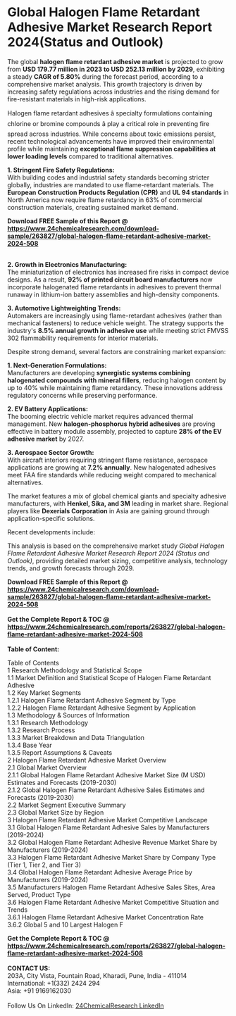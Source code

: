 <h1>Global Halogen Flame Retardant Adhesive Market Research Report 2024(Status and Outlook)</h1><p>The global <strong>halogen flame retardant adhesive market</strong> is projected to grow from <strong>USD 179.77 million in 2023 to USD 252.13 million by 2029</strong>, exhibiting a steady <strong>CAGR of 5.80%</strong> during the forecast period, according to a comprehensive market analysis. This growth trajectory is driven by increasing safety regulations across industries and the rising demand for fire-resistant materials in high-risk applications.</p><p>Halogen flame retardant adhesives â specialty formulations containing chlorine or bromine compounds â play a critical role in preventing fire spread across industries. While concerns about toxic emissions persist, recent technological advancements have improved their environmental profile while maintaining <strong>exceptional flame suppression capabilities at lower loading levels</strong> compared to traditional alternatives.</p><p><strong>1. Stringent Fire Safety Regulations:</strong><br>
With building codes and industrial safety standards becoming stricter globally, industries are mandated to use flame-retardant materials. The <strong>European Construction Products Regulation (CPR)</strong> and <strong>UL 94 standards</strong> in North America now require flame retardancy in 63% of commercial construction materials, creating sustained market demand.</p><div><b>Download FREE Sample of this Report @ 
            <a href="https://www.24chemicalresearch.com/download-sample/263827/global-halogen-flame-retardant-adhesive-market-2024-508">
            https://www.24chemicalresearch.com/download-sample/263827/global-halogen-flame-retardant-adhesive-market-2024-508</a></b></div><br><p><strong>2. Growth in Electronics Manufacturing:</strong><br>
The miniaturization of electronics has increased fire risks in compact device designs. As a result, <strong>92% of printed circuit board manufacturers</strong> now incorporate halogenated flame retardants in adhesives to prevent thermal runaway in lithium-ion battery assemblies and high-density components.</p><p><strong>3. Automotive Lightweighting Trends:</strong><br>
Automakers are increasingly using flame-retardant adhesives (rather than mechanical fasteners) to reduce vehicle weight. The strategy supports the industry's <strong>8.5% annual growth in adhesive use</strong> while meeting strict FMVSS 302 flammability requirements for interior materials.</p><p>Despite strong demand, several factors are constraining market expansion:</p><p><strong>1. Next-Generation Formulations:</strong><br>
Manufacturers are developing <strong>synergistic systems combining halogenated compounds with mineral fillers</strong>, reducing halogen content by up to 40% while maintaining flame retardancy. These innovations address regulatory concerns while preserving performance.</p><p><strong>2. EV Battery Applications:</strong><br>
The booming electric vehicle market requires advanced thermal management. New <strong>halogen-phosphorus hybrid adhesives</strong> are proving effective in battery module assembly, projected to capture <strong>28% of the EV adhesive market</strong> by 2027.</p><p><strong>3. Aerospace Sector Growth:</strong><br>
With aircraft interiors requiring stringent flame resistance, aerospace applications are growing at <strong>7.2% annually</strong>. New halogenated adhesives meet FAA fire standards while reducing weight compared to mechanical alternatives.</p><p>The market features a mix of global chemical giants and specialty adhesive manufacturers, with <strong>Henkel, Sika, and 3M</strong> leading in market share. Regional players like <strong>Dexerials Corporation</strong> in Asia are gaining ground through application-specific solutions.</p><p>Recent developments include:</p><p>This analysis is based on the comprehensive market study <em>Global Halogen Flame Retardant Adhesive Market Research Report 2024 (Status and Outlook)</em>, providing detailed market sizing, competitive analysis, technology trends, and growth forecasts through 2029.</p><div><b>Download FREE Sample of this Report @ 
            <a href="https://www.24chemicalresearch.com/download-sample/263827/global-halogen-flame-retardant-adhesive-market-2024-508">
            https://www.24chemicalresearch.com/download-sample/263827/global-halogen-flame-retardant-adhesive-market-2024-508</a></b></div><br><div><b>Get the Complete Report & TOC @ 
            <a href="https://www.24chemicalresearch.com/reports/263827/global-halogen-flame-retardant-adhesive-market-2024-508">
            https://www.24chemicalresearch.com/reports/263827/global-halogen-flame-retardant-adhesive-market-2024-508</a></b></div><br>
            <b>Table of Content:</b><p>Table of Contents<br />
1 Research Methodology and Statistical Scope<br />
1.1 Market Definition and Statistical Scope of Halogen Flame Retardant Adhesive<br />
1.2 Key Market Segments<br />
1.2.1 Halogen Flame Retardant Adhesive Segment by Type<br />
1.2.2 Halogen Flame Retardant Adhesive Segment by Application<br />
1.3 Methodology & Sources of Information<br />
1.3.1 Research Methodology<br />
1.3.2 Research Process<br />
1.3.3 Market Breakdown and Data Triangulation<br />
1.3.4 Base Year<br />
1.3.5 Report Assumptions & Caveats<br />
2 Halogen Flame Retardant Adhesive Market Overview<br />
2.1 Global Market Overview<br />
2.1.1 Global Halogen Flame Retardant Adhesive Market Size (M USD) Estimates and Forecasts (2019-2030)<br />
2.1.2 Global Halogen Flame Retardant Adhesive Sales Estimates and Forecasts (2019-2030)<br />
2.2 Market Segment Executive Summary<br />
2.3 Global Market Size by Region<br />
3 Halogen Flame Retardant Adhesive Market Competitive Landscape<br />
3.1 Global Halogen Flame Retardant Adhesive Sales by Manufacturers (2019-2024)<br />
3.2 Global Halogen Flame Retardant Adhesive Revenue Market Share by Manufacturers (2019-2024)<br />
3.3 Halogen Flame Retardant Adhesive Market Share by Company Type (Tier 1, Tier 2, and Tier 3)<br />
3.4 Global Halogen Flame Retardant Adhesive Average Price by Manufacturers (2019-2024)<br />
3.5 Manufacturers Halogen Flame Retardant Adhesive Sales Sites, Area Served, Product Type<br />
3.6 Halogen Flame Retardant Adhesive Market Competitive Situation and Trends<br />
3.6.1 Halogen Flame Retardant Adhesive Market Concentration Rate<br />
3.6.2 Global 5 and 10 Largest Halogen F</p><div><b>Get the Complete Report & TOC @ 
            <a href="https://www.24chemicalresearch.com/reports/263827/global-halogen-flame-retardant-adhesive-market-2024-508">
            https://www.24chemicalresearch.com/reports/263827/global-halogen-flame-retardant-adhesive-market-2024-508</a></b></div><br><b>CONTACT US:</b><br>
            203A, City Vista, Fountain Road, Kharadi, Pune, India - 411014<br>
            International: +1(332) 2424 294<br>
            Asia: +91 9169162030 <br><br>
            Follow Us On LinkedIn: <a href="https://www.linkedin.com/company/24chemicalresearch/">24ChemicalResearch LinkedIn</a>